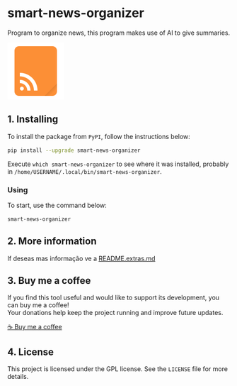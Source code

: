 # smart-news-organizer

Program to organize news, this program makes use of AI to give summaries.

![logo](https://raw.githubusercontent.com/trucomanx/SmartNewsOrganizer/main/src/smart_news_organizer/icons/logo.png)

## 1. Installing

To install the package from `PyPI`, follow the instructions below:


```bash
pip install --upgrade smart-news-organizer
```

Execute `which smart-news-organizer` to see where it was installed, probably in `/home/USERNAME/.local/bin/smart-news-organizer`.

### Using

To start, use the command below:

```bash
smart-news-organizer
```
## 2. More information

If deseas mas informação ve a [README.extras.md](https://github.com/trucomanx/SmartNewsOrganizer/blob/main/README.extras.md)

## 3. Buy me a coffee

If you find this tool useful and would like to support its development, you can buy me a coffee!  
Your donations help keep the project running and improve future updates.  

[☕ Buy me a coffee](https://ko-fi.com/trucomanx) 

## 4. License

This project is licensed under the GPL license. See the `LICENSE` file for more details.
